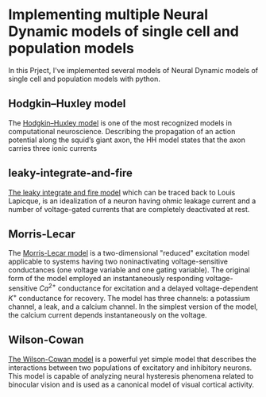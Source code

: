 # Implementing multiple Neural Dynamic models of single cell and population models
In this Prject, I've implemented several models of Neural Dynamic models of single cell and population models with python.

## Hodgkin–Huxley model
The [Hodgkin–Huxley model](https://doi.org/10.1146/annurev.ph.12.030150.002151) is one of the most recognized models in computational neuroscience. Describing the propagation of an action potential along the squid’s giant axon, the HH model states that the axon carries three ionic currents

## leaky-integrate-and-fire
[The leaky integrate and fire model](https://linkinghub.elsevier.com/retrieve/pii/S0361923099001616) which can be traced back to Louis Lapicque, is an idealization of a neuron having ohmic leakage current and a number of voltage-gated currents that are completely deactivated at rest.


## Morris-Lecar
The [Morris-Lecar model](https://linkinghub.elsevier.com/retrieve/pii/S0006349581847820) is a two-dimensional "reduced" excitation model applicable to systems having two noninactivating voltage-sensitive conductances (one voltage variable and one gating variable). The original form of the model employed an instantaneously responding voltage-sensitive $Ca^{2+}$ conductance for excitation and a delayed voltage-dependent $K^{+}$ conductance for recovery. The model has three channels: a potassium channel, a leak, and a calcium channel. In the simplest version of the model, the calcium current depends instantaneously on the voltage.


## Wilson-Cowan
[The Wilson-Cowan model](https://linkinghub.elsevier.com/retrieve/pii/S0006349572860685) is a powerful yet simple model that describes the interactions between two populations of excitatory and inhibitory neurons. This model is capable of analyzing neural hysteresis phenomena related to binocular vision and is used as a canonical model of visual cortical activity.

